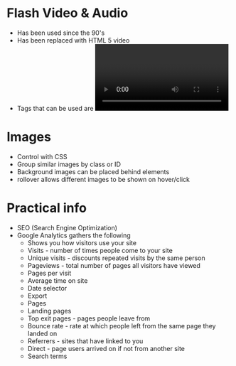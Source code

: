 # Flash Video & Audio
 - Has been used since the 90's
 - Has been replaced with HTML 5 video
 - Tags that can be used are <video> & <audio>

 # Images
 - Control with CSS
 - Group similar images by class or ID
 - Background images can be placed behind elements
 - rollover allows different images to be shown on hover/click

 # Practical info
 - SEO (Search Engine Optimization)
 - Google Analytics gathers the following
    - Shows you how visitors use your site
    - Visits - number of times people come to your site
    - Unique visits - discounts repeated visits by the same person
    - Pageviews - total number of pages all visitors have viewed
    - Pages per visit
    - Average time on site
    - Date selector
    - Export
    - Pages
    - Landing pages
    - Top exit pages - pages people leave from
    - Bounce rate - rate at which people left from the same page they landed on
    - Referrers - sites that have linked to you
    - Direct - page users arrived on if not from another site
    - Search terms